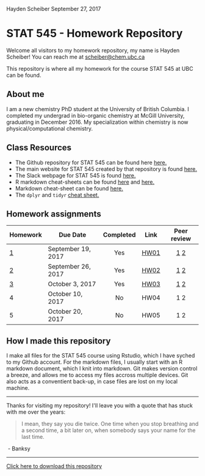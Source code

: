 Hayden Scheiber
September 27, 2017

STAT 545 - Homework Repository
==============================

Welcome all visitors to my homework repository, my name is Hayden Scheiber! You can reach me at <scheiber@chem.ubc.ca>

This repository is where all my homework for the course STAT 545 at UBC can be found.

About me
--------

I am a new chemistry PhD student at the University of British Columbia. I completed my undergrad in bio-organic chemistry at McGill University, graduating in December 2016. My specialization within chemistry is now physical/computational chemistry.

Class Resources
---------------

-   The Github repository for STAT 545 can be found here [here.](https://github.com/STAT545-UBC/STAT545-UBC.github.io.git "STAT 545 Respoitory")
-   The main website for STAT 545 created by that repository is found [here.](http://stat545.com/ "STAT 545 Main Webpage")
-   The Slack webpage for STAT 545 is found [here.](https://stat545-2017.slack.com "STAT 545 Slack Webpage")
-   R markdown cheat-sheets can be found [here](https://www.rstudio.com/wp-content/uploads/2015/02/rmarkdown-cheatsheet.pdf "Cheat-sheet 1") and [here.](https://www.rstudio.com/wp-content/uploads/2016/03/rmarkdown-cheatsheet-2.0.pdf "Cheat sheet 2")
-   Markdown cheat-sheet can be found [here.](https://github.com/adam-p/markdown-here/wiki/Markdown-Cheatsheet "Markdown Cheat-sheet")
-   The `dplyr` and `tidyr` [cheat sheet.](https://www.rstudio.com/wp-content/uploads/2015/02/data-wrangling-cheatsheet.pdf "dylyr & tidyr Cheat-sheet")

Homework assignments
--------------------

| Homework                                                  | Due Date           | Completed | Link                                 |                                                                     Peer review                                                                    |
|-----------------------------------------------------------|--------------------|:---------:|--------------------------------------|:--------------------------------------------------------------------------------------------------------------------------------------------------:|
| [1](http://stat545.com/hw01_edit-README.html)             | September 19, 2017 |    Yes    | [HW01](/hw01/README.md "Homework 1") |                 [1](https://github.com/Maria815/STAT545-hw01-guo-maria) [2](https://github.com/sepkamal/STAT545-hw01-kamal-sepehr)                 |
| [2](http://stat545.com/hw02_explore-gapminder-dplyr.html) | September 26, 2017 |    Yes    | [HW02](/hw02/README.md "Homework 2") | [1](https://github.com/auduman/stat545-hw-uduman-aisha/tree/master/hw02) [2](https://github.com/qiaoyuet/STAT545-hw-Tang-Qiaoyue/tree/master/hw02) |
| [3](http://stat545.com/hw03_dplyr-and-more-ggplot2.html)  | October 3, 2017    |    Yes    | [HW03](/hw03/README.md "Homework 3") |                           [1](https://github.com/navysealtf9k/STAT545-hw-Farouk-Abdullah) [2](https://github.com/SonjaS1)                          |
| 4                                                         | October 10, 2017   |     No    | HW04                                 |                                                                         1 2                                                                        |
| 5                                                         | October 20, 2017   |     No    | HW05                                 |                                                                         1 2                                                                        |

How I made this repository
--------------------------

I make all files for the STAT 545 course using Rstudio, which I have syched to my Github account. For the markdown files, I usually start with an R markdown document, which I knit into markdown. Git makes version control a breeze, and allows me to access my files accross multiple devices. Git also acts as a conventient back-up, in case files are lost on my local machine.

------------------------------------------------------------------------

Thanks for visiting my repository! I'll leave you with a quote that has stuck with me over the years:

> I mean, they say you die twice. One time when you stop breathing and a second time, a bit later on, when somebody says your name for the last time.

 - Banksy

------------------------------------------------------------------------

[Click here to download this repository](https://github.com/HScheiber/STAT545-hw-Scheiber-Hayden/archive/master.zip "Download")
